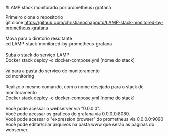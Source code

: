#LAMP stack monitorado por prometheus+grafana


Primeiro clone o repositorio <br />
git clone https://github.com/christianochapouto/LAMP-stack-monitored-by-prometheus-grafana <br />
<br />Mova para o diretorio resultante<br />
cd LAMP-stack-monitored-by-prometheus-grafana<br />
<br />Suba o stack do serviço LAMP<br />
Docker stack deploy -c docker-compose.yml [nome do stack]<br />
<br />vá para a pasta do serviço de monitoramento<br />
cd monitoring<br />
<br />Realize o mesmo comando, com o nome desejado para o stack de monitoramento<br />
Docker stack deploy -c docker-compose.yml [nome do stack]<br />
<br />Você pode acessar o webserver via "0.0.0.0".<br />
Você pode acessar os graficos do grafana via 0.0.0.0:8080.<br />
Você pode acessar o "expression browser" do prometheus via 0.0.0.0:9090<br />
Você pode editar/criar arquivos na pasta www que serão as paginas do webserver.<br />
